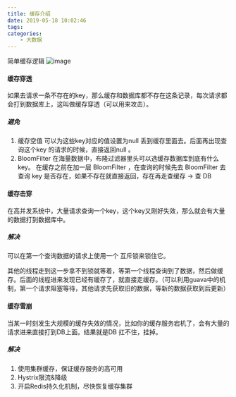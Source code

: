```yaml
---
title: 缓存介绍
date: 2019-05-18 10:02:46
tags:
categories: 
	- 大数据
---
```



简单缓存逻辑
![image](http://wx4.sinaimg.cn/large/8b2dfbcaly1g2nddmg0uxj20bh09kmy0.jpg)

#### 缓存穿透

如果去请求一条不存在的key，那么缓存和数据库都不存在这条记录，每次请求都会打到数据库上，这叫做缓存穿透（可以用来攻击）。

##### 避免
1. 缓存空值
可以为这些key对应的值设置为null 丢到缓存里面去。后面再出现查询这个key 的请求的时候，直接返回null 。
2. BloomFilter
在海量数据中，布隆过滤器里头可以选缓存数据库到底有什么key。
在缓存之前在加一层 BloomFilter ，在查询的时候先去 BloomFilter 去查询 key 是否存在，如果不存在就直接返回，存在再走查缓存 -> 查 DB

#### 缓存击穿

在高并发系统中，大量请求查询一个key，这个key又刚好失效，那么就会有大量的数据打到数据库中。

##### 解决
可以在第一个查询数据的请求上使用一个 互斥锁来锁住它。

其他的线程走到这一步拿不到锁就等着，等第一个线程查询到了数据，然后做缓存。后面的线程进来发现已经有缓存了，就直接走缓存。（可以利用guava中的机制，第一个请求阻塞等待，其他请求先获取旧的数据，等新的数据获取到后更新）

#### 缓存雪崩
当某一时刻发生大规模的缓存失效的情况，比如你的缓存服务宕机了，会有大量的请求进来直接打到DB上面。结果就是DB 扛不住，挂掉。

##### 解决

1. 使用集群缓存，保证缓存服务的高可用
2. Hystrix限流&降级
3. 开启Redis持久化机制，尽快恢复缓存集群

